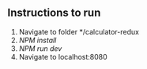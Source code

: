 ## Instructions to run
1. Navigate to folder */calculator-redux
2. *NPM install*
3. *NPM run dev*
4. Navigate to localhost:8080


